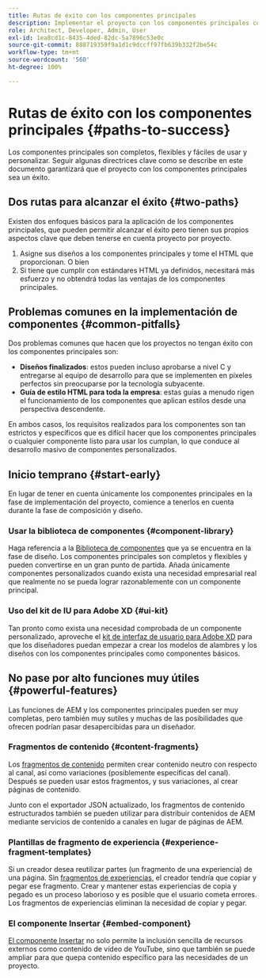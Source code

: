 ```yaml
---
title: Rutas de éxito con los componentes principales
description: Implementar el proyecto con los componentes principales con éxito
role: Architect, Developer, Admin, User
exl-id: 1ea8cd1c-8435-4ded-82dc-5a7896c53e0c
source-git-commit: 888719359f9a1d1c9dccff97fb639b332f2be54c
workflow-type: tm+mt
source-wordcount: '560'
ht-degree: 100%

---
```


# Rutas de éxito con los componentes principales {#paths-to-success}

Los componentes principales son completos, flexibles y fáciles de usar y personalizar. Seguir algunas directrices clave como se describe en este documento garantizará que el proyecto con los componentes principales sea un éxito.

## Dos rutas para alcanzar el éxito {#two-paths}

Existen dos enfoques básicos para la aplicación de los componentes principales, que pueden permitir alcanzar el éxito pero tienen sus propios aspectos clave que deben tenerse en cuenta proyecto por proyecto.

1. Asigne sus diseños a los componentes principales y tome el HTML que proporcionan. O bien
1. Si tiene que cumplir con estándares HTML ya definidos, necesitará más esfuerzo y no obtendrá todas las ventajas de los componentes principales.

## Problemas comunes en la implementación de componentes {#common-pitfalls}

Dos problemas comunes que hacen que los proyectos no tengan éxito con los componentes principales son:

* **Diseños finalizados**: estos pueden incluso aprobarse a nivel C y entregarse al equipo de desarrollo para que se implementen en píxeles perfectos sin preocuparse por la tecnología subyacente.
* **Guía de estilo HTML para toda la empresa**: estas guías a menudo rigen el funcionamiento de los componentes que aplican estilos desde una perspectiva descendente.

En ambos casos, los requisitos realizados para los componentes son tan estrictos y específicos que es difícil hacer que los componentes principales o cualquier componente listo para usar los cumplan, lo que conduce al desarrollo masivo de componentes personalizados.

## Inicio temprano {#start-early}

En lugar de tener en cuenta únicamente los componentes principales en la fase de implementación del proyecto, comience a tenerlos en cuenta durante la fase de composición y diseño.

### Usar la biblioteca de componentes {#component-library}

Haga referencia a la [Biblioteca de componentes](https://adobe.com/go/aem_cmp_library_es) que ya se encuentra en la fase de diseño. Los componentes principales son completos y flexibles y pueden convertirse en un gran punto de partida. Añada únicamente componentes personalizados cuando exista una necesidad empresarial real que realmente no se pueda lograr razonablemente con un componente principal.

### Uso del kit de IU para Adobe XD {#ui-kit}

Tan pronto como exista una necesidad comprobada de un componente personalizado, aproveche el [kit de interfaz de usuario para Adobe XD](https://experienceleague.adobe.com/docs/experience-manager-learn/assets/AEM-CoreComponents-UI-Kit.xd) para que los diseñadores puedan empezar a crear los modelos de alambres y los diseños con los componentes principales como componentes básicos.

## No pase por alto funciones muy útiles {#powerful-features}

Las funciones de AEM y los componentes principales pueden ser muy completas, pero también muy sutiles y muchas de las posibilidades que ofrecen podrían pasar desapercibidas para un diseñador.

### Fragmentos de contenido {#content-fragments}

Los [fragmentos de contenido](https://experienceleague.adobe.com/docs/experience-manager-cloud-service/sites/authoring/fundamentals/content-fragments.html?lang=es) permiten crear contenido neutro con respecto al canal, así como variaciones (posiblemente específicas del canal). Después se pueden usar estos fragmentos, y sus variaciones, al crear páginas de contenido.

Junto con el exportador JSON actualizado, los fragmentos de contenido estructurados también se pueden utilizar para distribuir contenidos de AEM mediante servicios de contenido a canales en lugar de páginas de AEM.

### Plantillas de fragmento de experiencia {#experience-fragment-templates}

Si un creador desea reutilizar partes (un fragmento de una experiencia) de una página. Sin [fragmentos de experiencias](https://experienceleague.adobe.com/docs/experience-manager-cloud-service/sites/authoring/fundamentals/experience-fragments.html?lang=es), el creador tendría que copiar y pegar ese fragmento. Crear y mantener estas experiencias de copia y pegado es un proceso laborioso y es posible que el usuario cometa errores. Los fragmentos de experiencias eliminan la necesidad de copiar y pegar.

### El componente Insertar {#embed-component}

[El componente Insertar](/help/components/embed.md) no solo permite la inclusión sencilla de recursos externos como contenido de vídeo de YouTube, sino que también se puede ampliar para que quepa contenido específico para las necesidades de un proyecto.
